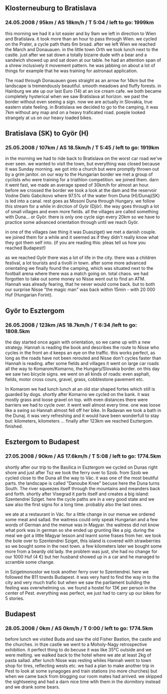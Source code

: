 ## Klosterneuburg to Bratislava
  
### 24.05.2008 / 95km / AS 18km/h / T 5:04 / left to go: 1999km

this morning we had it a lot easier and by 9am we left in direction to Wien and Bratislava. it took more than an hour to pass through Wien. we cycled on the Prater, a cycle path thats 6m broad. after we left Wien we reached the March and Donauauen. in the little town Orth we took lunch next to the castle. just after we sat down a totally bizarre dude with a bear and a sandwich showed up and sat down at our table. he had an attention span of a shrew inclusively it movement pattern. he was jabbing on about a lot of things for example that he was training for astronaut application.

The road through Donauauen goes straight as an arrow for 14km but the landscape is tremendously beautiful. smooth meadows and fluffy forests. in Hainburg we ate up our last Euro (14) at an ice cream cafe. we both became completely hysterical when we saw Bratislava  at horizon.  we  past the border without even seeing a sign. now we are actually in Slovakia, true eastern state feeling. in Bratislava we decided to go to the camping, it was 7km without any map and on a heavy traficated road. poeple  looked strangely at us on our heavy loaded bikes.

## Bratislava (SK) to Györ (H)
  
### 25.05.2008 / 107km / AS 18.5km/h / T 5:45 / left to go: 1919km

in the morning we had to ride back to Bratislava on the worst car road we've ever seen. we wanted to visit the town, but everything was closed because it was Sunday morning. we got into a church but were promptly thrown out  by a grim janitor. on our way to the Hungarian border we met a group of cyclists who were training for a triathlon competition. we joined them. darn it went fast, we made an average speed of 30km/h for almost an hour. before we crossed the border we took a look at the dam and the reservoir Vodne Dielo Gabcikovo where 97.5% of the water from Duna (H)/Dunaj(SK) is led into a canal. rest goes as Mosoni Duna through Hungary. we follow this stream for a while in dirction of Györ (Djör). the way goes through a lot of small villages and even more fields. all the villages are called something with Duna... or Györ. there is only one cycle sign every 20km so we have to practice some advanced orientation through until we reach Györ.

in one of the villages (we thing it was Duasziget) we met a danish couple. we joined them for a while  and it seemed as if they didn't really know what they got them self into. (if you are reading this: pleas tell us how you reached Budapest!)

as we reached Györ there was a lot of life in the city. there was a children festival, a lot tourists and a tivolli in town. after some more advanced orientating we finally found the camping, which was situated next to the football arena where there was a match going on. total chaos. we had forgotten to take out some money so Nisse went out to find an ATM. Hannah was already fearing, that he never would come back. but to both our surprise Nisse "the magic man" was back within 15min - with 20 000 Huf (Hungarian Forint).

## Györ to Esztergom
  
### 26.05.2008 / 123km /AS 18.7km/h / T 6:34 /left to go: 1808.5km

the day started once again with orientation, so we came up with a new strategy. Hannah is reading the book and describes the route to Nisse who cycles in the front an d keeps an eye on the traffic. this works perfect, as long as the roads have not been rerouted and Nisse don't cycles faster than Hannah is reading. after some fields and villages it went on large car roads all the way to Komarom/Komarno, the Hungary/Slovakia border. on this day we saw two bicycle signs. we went on all kinds of roads: even asphalt, fields, motor cross cours, gravel, grass, cobblestone pavement etc.

In Komarom we had lunch lunch at an old star shaped fortes which still is guarded by dogs. shortly after Komarno we cycled on the bank. it was mostly grass and loose gravel on top. with even distances there were barriers we had to cycle over. it went well almost every time. one was loose like a swing so Hannah almost fell off her bike. In Radavan we took a bath in the Dunaj. it was very refreshing and it would have been wonderfull to stay but: kilometers, kilometers ... finally after 123km we reached Esztergom. finished.

## Esztergom to Budapest
  
### 27.05.2008 / 90km / AS 17.6km/h / T 5:08 / left to go: 1774.5km 

shortly after our trip to the Basilica in Esztergom we cycled on Dunas right shore and just after Tsz we took the ferry over to Szob. from Szob we cycled close to the Duna all the way to Vác. it was one of the most beutiful parts. the landscape is called "Danoube Knee" becuse here the Duna turns South. The river squeezes itself through the mountains and meanders back and forth. shortly after Visegrad it parts itself and creates a big island: Szentendrei Sziget. here the cycle paths are in a very good state and we saw also the first signs for a long time. probably also the last ones.

we ate at a restaurant in Vác. for a little change in our menue we ordered some meat and sallad. the waitress could only speak Hungarian and a few words of German and the menue was in Magyar. the waitress did not know what pork was in german so she ended up grunting like a pig. during the meal we got a little Magyar lesson and learnt some frases from her. we took the bote over to Szentendrei Sziget, this island is covered with strawberries so we bought some in the next town. a few kilometers later we bought some more from a beardy old lady. the problem was just, she had no change for our 1000 Huf (4 €) but her husband showed up in a car and he managed to scramble some change.

in Szigetmonostor we took another ferry over to Szentendrei. here we followed the B11 towrds Budapest. it was very hard to find the way in to the city and very much trafic but when we saw the parliament building the feeling was overwhelming us. we found a hostel for 13€ per person in the center of Pest. everything was perfect, we just had to carry up our bikes for 5 stories.

## Budapest
  
### 28.05.2008 / 0km / AS 0km/h / T 0:00 / left to go: 1774.5km

before lunch we visited Buda and saw the old Fisher Bastion, the castle and the churches. in thze castle we went to a Moholy-Nagy retrospective exhibition. it perfect thing to do becuse it was like 35°C outside and we were melting. we walked back to the hotel where we ate at least 2kg of pasta sallad. after lunch Nisse was resting whiles Hannah went to town shop for tires, reflecting wests etc. we had a plan to make another trip in Pest to look at some synagoges and train stations (no more churches) but when we came back from blogging our room mates had arrived. we skipped the sightseeing and had a darn nice time wtih them in the dormitory instead and we drank some bears.